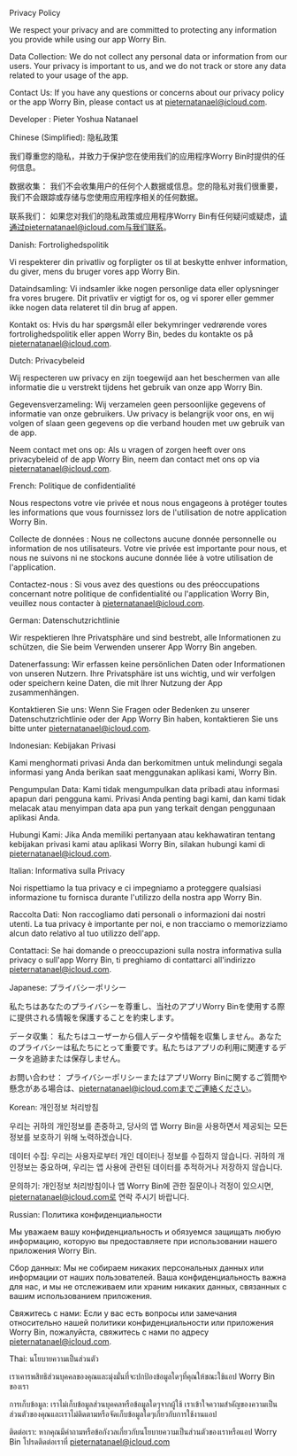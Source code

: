 
Privacy Policy

We respect your privacy and are committed to protecting any information you provide while using our app Worry Bin.

Data Collection:
We do not collect any personal data or information from our users. Your privacy is important to us, and we do not track or store any data related to your usage of the app.

Contact Us:
If you have any questions or concerns about our privacy policy or the app Worry Bin, please contact us at pieternatanael@icloud.com.

Developer : Pieter Yoshua Natanael

Chinese (Simplified):
隐私政策

我们尊重您的隐私，并致力于保护您在使用我们的应用程序Worry Bin时提供的任何信息。

数据收集：
我们不会收集用户的任何个人数据或信息。您的隐私对我们很重要，我们不会跟踪或存储与您使用应用程序相关的任何数据。

联系我们：
如果您对我们的隐私政策或应用程序Worry Bin有任何疑问或疑虑，请通过pieternatanael@icloud.com与我们联系。

Danish:
Fortrolighedspolitik

Vi respekterer din privatliv og forpligter os til at beskytte enhver information, du giver, mens du bruger vores app Worry Bin.

Dataindsamling:
Vi indsamler ikke nogen personlige data eller oplysninger fra vores brugere. Dit privatliv er vigtigt for os, og vi sporer eller gemmer ikke nogen data relateret til din brug af appen.

Kontakt os:
Hvis du har spørgsmål eller bekymringer vedrørende vores fortrolighedspolitik eller appen Worry Bin, bedes du kontakte os på pieternatanael@icloud.com.

Dutch:
Privacybeleid

Wij respecteren uw privacy en zijn toegewijd aan het beschermen van alle informatie die u verstrekt tijdens het gebruik van onze app Worry Bin.

Gegevensverzameling:
Wij verzamelen geen persoonlijke gegevens of informatie van onze gebruikers. Uw privacy is belangrijk voor ons, en wij volgen of slaan geen gegevens op die verband houden met uw gebruik van de app.

Neem contact met ons op:
Als u vragen of zorgen heeft over ons privacybeleid of de app Worry Bin, neem dan contact met ons op via pieternatanael@icloud.com.

French:
Politique de confidentialité

Nous respectons votre vie privée et nous nous engageons à protéger toutes les informations que vous fournissez lors de l'utilisation de notre application Worry Bin.

Collecte de données :
Nous ne collectons aucune donnée personnelle ou information de nos utilisateurs. Votre vie privée est importante pour nous, et nous ne suivons ni ne stockons aucune donnée liée à votre utilisation de l'application.

Contactez-nous :
Si vous avez des questions ou des préoccupations concernant notre politique de confidentialité ou l'application Worry Bin, veuillez nous contacter à pieternatanael@icloud.com.

German:
Datenschutzrichtlinie

Wir respektieren Ihre Privatsphäre und sind bestrebt, alle Informationen zu schützen, die Sie beim Verwenden unserer App Worry Bin angeben.

Datenerfassung:
Wir erfassen keine persönlichen Daten oder Informationen von unseren Nutzern. Ihre Privatsphäre ist uns wichtig, und wir verfolgen oder speichern keine Daten, die mit Ihrer Nutzung der App zusammenhängen.

Kontaktieren Sie uns:
Wenn Sie Fragen oder Bedenken zu unserer Datenschutzrichtlinie oder der App Worry Bin haben, kontaktieren Sie uns bitte unter pieternatanael@icloud.com.

Indonesian:
Kebijakan Privasi

Kami menghormati privasi Anda dan berkomitmen untuk melindungi segala informasi yang Anda berikan saat menggunakan aplikasi kami, Worry Bin.

Pengumpulan Data:
Kami tidak mengumpulkan data pribadi atau informasi apapun dari pengguna kami. Privasi Anda penting bagi kami, dan kami tidak melacak atau menyimpan data apa pun yang terkait dengan penggunaan aplikasi Anda.

Hubungi Kami:
Jika Anda memiliki pertanyaan atau kekhawatiran tentang kebijakan privasi kami atau aplikasi Worry Bin, silakan hubungi kami di pieternatanael@icloud.com.

Italian:
Informativa sulla Privacy

Noi rispettiamo la tua privacy e ci impegniamo a proteggere qualsiasi informazione tu fornisca durante l'utilizzo della nostra app Worry Bin.

Raccolta Dati:
Non raccogliamo dati personali o informazioni dai nostri utenti. La tua privacy è importante per noi, e non tracciamo o memorizziamo alcun dato relativo al tuo utilizzo dell'app.

Contattaci:
Se hai domande o preoccupazioni sulla nostra informativa sulla privacy o sull'app Worry Bin, ti preghiamo di contattarci all'indirizzo pieternatanael@icloud.com.

Japanese:
プライバシーポリシー

私たちはあなたのプライバシーを尊重し、当社のアプリWorry Binを使用する際に提供される情報を保護することを約束します。

データ収集：
私たちはユーザーから個人データや情報を収集しません。あなたのプライバシーは私たちにとって重要です。私たちはアプリの利用に関連するデータを追跡または保存しません。

お問い合わせ：
プライバシーポリシーまたはアプリWorry Binに関するご質問や懸念がある場合は、pieternatanael@icloud.comまでご連絡ください。

Korean:
개인정보 처리방침

우리는 귀하의 개인정보를 존중하고, 당사의 앱 Worry Bin을 사용하면서 제공되는 모든 정보를 보호하기 위해 노력하겠습니다.

데이터 수집:
우리는 사용자로부터 개인 데이터나 정보를 수집하지 않습니다. 귀하의 개인정보는 중요하며, 우리는 앱 사용에 관련된 데이터를 추적하거나 저장하지 않습니다.

문의하기:
개인정보 처리방침이나 앱 Worry Bin에 관한 질문이나 걱정이 있으시면, pieternatanael@icloud.com로 연락 주시기 바랍니다.

Russian:
Политика конфиденциальности

Мы уважаем вашу конфиденциальность и обязуемся защищать любую информацию, которую вы предоставляете при использовании нашего приложения Worry Bin.

Сбор данных:
Мы не собираем никаких персональных данных или информации от наших пользователей. Ваша конфиденциальность важна для нас, и мы не отслеживаем или храним никаких данных, связанных с вашим использованием приложения.

Свяжитесь с нами:
Если у вас есть вопросы или замечания относительно нашей политики конфиденциальности или приложения Worry Bin, пожалуйста, свяжитесь с нами по адресу pieternatanael@icloud.com.

Thai:
นโยบายความเป็นส่วนตัว

เราเคารพสิทธิส่วนบุคคลของคุณและมุ่งมั่นที่จะปกป้องข้อมูลใดๆที่คุณให้ขณะใช้แอป Worry Bin ของเรา

การเก็บข้อมูล:
เราไม่เก็บข้อมูลส่วนบุคคลหรือข้อมูลใดๆจากผู้ใช้ เราเข้าใจความสำคัญของความเป็นส่วนตัวของคุณและเราไม่ติดตามหรือจัดเก็บข้อมูลใดๆเกี่ยวกับการใช้งานแอป

ติดต่อเรา:
หากคุณมีคำถามหรือข้อกังวลเกี่ยวกับนโยบายความเป็นส่วนตัวของเราหรือแอป Worry Bin โปรดติดต่อเราที่ pieternatanael@icloud.com
